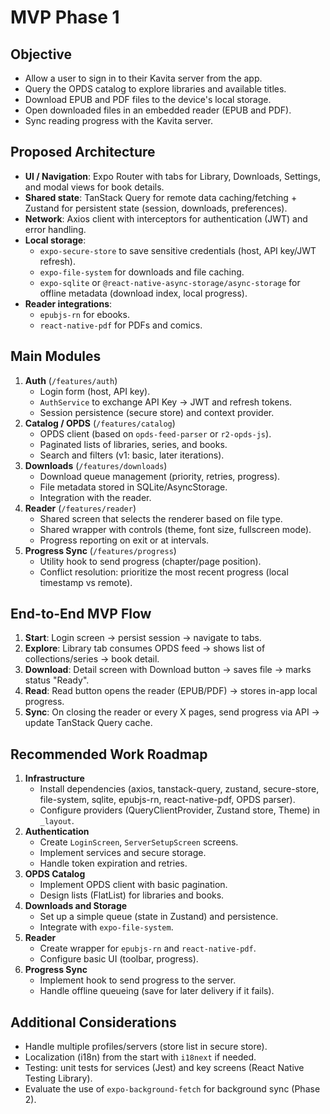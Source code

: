# MVP Phase 1

## Objective
- Allow a user to sign in to their Kavita server from the app.
- Query the OPDS catalog to explore libraries and available titles.
- Download EPUB and PDF files to the device's local storage.
- Open downloaded files in an embedded reader (EPUB and PDF).
- Sync reading progress with the Kavita server.

## Proposed Architecture
- **UI / Navigation**: Expo Router with tabs for Library, Downloads, Settings, and modal views for book details.
- **Shared state**: TanStack Query for remote data caching/fetching + Zustand for persistent state (session, downloads, preferences).
- **Network**: Axios client with interceptors for authentication (JWT) and error handling.
- **Local storage**:
  - `expo-secure-store` to save sensitive credentials (host, API key/JWT refresh).
  - `expo-file-system` for downloads and file caching.
  - `expo-sqlite` or `@react-native-async-storage/async-storage` for offline metadata (download index, local progress).
- **Reader integrations**:
  - `epubjs-rn` for ebooks.
  - `react-native-pdf` for PDFs and comics.

## Main Modules
1. **Auth** (`/features/auth`)
   - Login form (host, API key).
   - `AuthService` to exchange API Key -> JWT and refresh tokens.
   - Session persistence (secure store) and context provider.
2. **Catalog / OPDS** (`/features/catalog`)
   - OPDS client (based on `opds-feed-parser` or `r2-opds-js`).
   - Paginated lists of libraries, series, and books.
   - Search and filters (v1: basic, later iterations).
3. **Downloads** (`/features/downloads`)
   - Download queue management (priority, retries, progress).
   - File metadata stored in SQLite/AsyncStorage.
   - Integration with the reader.
4. **Reader** (`/features/reader`)
   - Shared screen that selects the renderer based on file type.
   - Shared wrapper with controls (theme, font size, fullscreen mode).
   - Progress reporting on exit or at intervals.
5. **Progress Sync** (`/features/progress`)
   - Utility hook to send progress (chapter/page position).
   - Conflict resolution: prioritize the most recent progress (local timestamp vs remote).

## End-to-End MVP Flow
1. **Start**: Login screen -> persist session -> navigate to tabs.
2. **Explore**: Library tab consumes OPDS feed -> shows list of collections/series -> book detail.
3. **Download**: Detail screen with Download button -> saves file -> marks status "Ready".
4. **Read**: Read button opens the reader (EPUB/PDF) -> stores in-app local progress.
5. **Sync**: On closing the reader or every X pages, send progress via API -> update TanStack Query cache.

## Recommended Work Roadmap
1. **Infrastructure**
   - Install dependencies (axios, tanstack-query, zustand, secure-store, file-system, sqlite, epubjs-rn, react-native-pdf, OPDS parser).
   - Configure providers (QueryClientProvider, Zustand store, Theme) in `_layout`.
2. **Authentication**
   - Create `LoginScreen`, `ServerSetupScreen` screens.
   - Implement services and secure storage.
   - Handle token expiration and retries.
3. **OPDS Catalog**
   - Implement OPDS client with basic pagination.
   - Design lists (FlatList) for libraries and books.
4. **Downloads and Storage**
   - Set up a simple queue (state in Zustand) and persistence.
   - Integrate with `expo-file-system`.
5. **Reader**
   - Create wrapper for `epubjs-rn` and `react-native-pdf`.
   - Configure basic UI (toolbar, progress).
6. **Progress Sync**
   - Implement hook to send progress to the server.
   - Handle offline queueing (save for later delivery if it fails).

## Additional Considerations
- Handle multiple profiles/servers (store list in secure store).
- Localization (i18n) from the start with `i18next` if needed.
- Testing: unit tests for services (Jest) and key screens (React Native Testing Library).
- Evaluate the use of `expo-background-fetch` for background sync (Phase 2).
